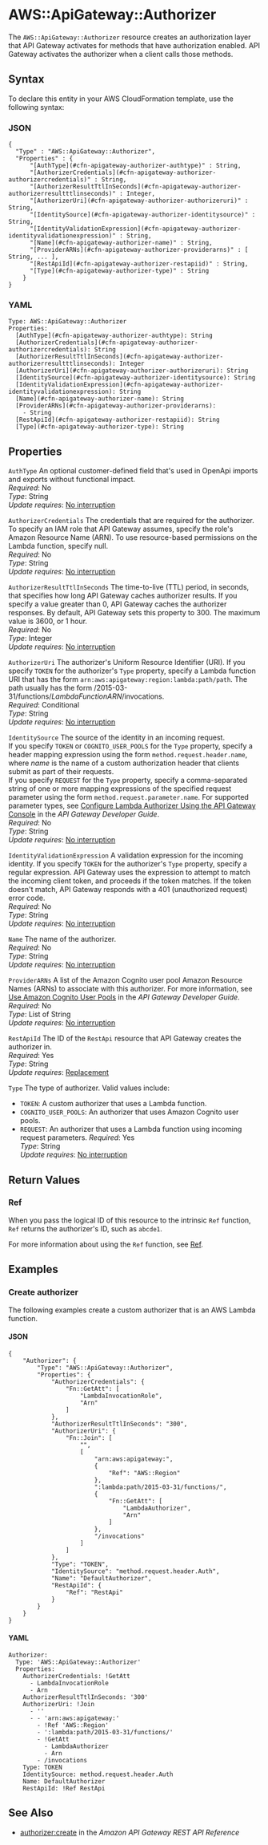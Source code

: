# AWS::ApiGateway::Authorizer<a name="aws-resource-apigateway-authorizer"></a>

The `AWS::ApiGateway::Authorizer` resource creates an authorization layer that API Gateway activates for methods that have authorization enabled\. API Gateway activates the authorizer when a client calls those methods\.

## Syntax<a name="aws-resource-apigateway-authorizer-syntax"></a>

To declare this entity in your AWS CloudFormation template, use the following syntax:

### JSON<a name="aws-resource-apigateway-authorizer-syntax.json"></a>

```
{
  "Type" : "AWS::ApiGateway::Authorizer",
  "Properties" : {
      "[AuthType](#cfn-apigateway-authorizer-authtype)" : String,
      "[AuthorizerCredentials](#cfn-apigateway-authorizer-authorizercredentials)" : String,
      "[AuthorizerResultTtlInSeconds](#cfn-apigateway-authorizer-authorizerresultttlinseconds)" : Integer,
      "[AuthorizerUri](#cfn-apigateway-authorizer-authorizeruri)" : String,
      "[IdentitySource](#cfn-apigateway-authorizer-identitysource)" : String,
      "[IdentityValidationExpression](#cfn-apigateway-authorizer-identityvalidationexpression)" : String,
      "[Name](#cfn-apigateway-authorizer-name)" : String,
      "[ProviderARNs](#cfn-apigateway-authorizer-providerarns)" : [ String, ... ],
      "[RestApiId](#cfn-apigateway-authorizer-restapiid)" : String,
      "[Type](#cfn-apigateway-authorizer-type)" : String
    }
}
```

### YAML<a name="aws-resource-apigateway-authorizer-syntax.yaml"></a>

```
Type: AWS::ApiGateway::Authorizer
Properties: 
  [AuthType](#cfn-apigateway-authorizer-authtype): String
  [AuthorizerCredentials](#cfn-apigateway-authorizer-authorizercredentials): String
  [AuthorizerResultTtlInSeconds](#cfn-apigateway-authorizer-authorizerresultttlinseconds): Integer
  [AuthorizerUri](#cfn-apigateway-authorizer-authorizeruri): String
  [IdentitySource](#cfn-apigateway-authorizer-identitysource): String
  [IdentityValidationExpression](#cfn-apigateway-authorizer-identityvalidationexpression): String
  [Name](#cfn-apigateway-authorizer-name): String
  [ProviderARNs](#cfn-apigateway-authorizer-providerarns): 
    - String
  [RestApiId](#cfn-apigateway-authorizer-restapiid): String
  [Type](#cfn-apigateway-authorizer-type): String
```

## Properties<a name="aws-resource-apigateway-authorizer-properties"></a>

`AuthType`  <a name="cfn-apigateway-authorizer-authtype"></a>
An optional customer\-defined field that's used in OpenApi imports and exports without functional impact\.  
*Required*: No  
*Type*: String  
*Update requires*: [No interruption](https://docs.aws.amazon.com/AWSCloudFormation/latest/UserGuide/using-cfn-updating-stacks-update-behaviors.html#update-no-interrupt)

`AuthorizerCredentials`  <a name="cfn-apigateway-authorizer-authorizercredentials"></a>
The credentials that are required for the authorizer\. To specify an IAM role that API Gateway assumes, specify the role's Amazon Resource Name \(ARN\)\. To use resource\-based permissions on the Lambda function, specify null\.  
*Required*: No  
*Type*: String  
*Update requires*: [No interruption](https://docs.aws.amazon.com/AWSCloudFormation/latest/UserGuide/using-cfn-updating-stacks-update-behaviors.html#update-no-interrupt)

`AuthorizerResultTtlInSeconds`  <a name="cfn-apigateway-authorizer-authorizerresultttlinseconds"></a>
The time\-to\-live \(TTL\) period, in seconds, that specifies how long API Gateway caches authorizer results\. If you specify a value greater than 0, API Gateway caches the authorizer responses\. By default, API Gateway sets this property to 300\. The maximum value is 3600, or 1 hour\.  
*Required*: No  
*Type*: Integer  
*Update requires*: [No interruption](https://docs.aws.amazon.com/AWSCloudFormation/latest/UserGuide/using-cfn-updating-stacks-update-behaviors.html#update-no-interrupt)

`AuthorizerUri`  <a name="cfn-apigateway-authorizer-authorizeruri"></a>
The authorizer's Uniform Resource Identifier \(URI\)\. If you specify `TOKEN` for the authorizer's `Type` property, specify a Lambda function URI that has the form `arn:aws:apigateway:region:lambda:path/path`\. The path usually has the form /2015\-03\-31/functions/*LambdaFunctionARN*/invocations\.  
*Required*: Conditional  
*Type*: String  
*Update requires*: [No interruption](https://docs.aws.amazon.com/AWSCloudFormation/latest/UserGuide/using-cfn-updating-stacks-update-behaviors.html#update-no-interrupt)

`IdentitySource`  <a name="cfn-apigateway-authorizer-identitysource"></a>
The source of the identity in an incoming request\.  
If you specify `TOKEN` or `COGNITO_USER_POOLS` for the `Type` property, specify a header mapping expression using the form `method.request.header.name`, where *name* is the name of a custom authorization header that clients submit as part of their requests\.  
If you specify `REQUEST` for the `Type` property, specify a comma\-separated string of one or more mapping expressions of the specified request parameter using the form `method.request.parameter.name`\. For supported parameter types, see [Configure Lambda Authorizer Using the API Gateway Console](https://docs.aws.amazon.com/apigateway/latest/developerguide/configure-api-gateway-lambda-authorization-with-console.html) in the *API Gateway Developer Guide*\.  
*Required*: No  
*Type*: String  
*Update requires*: [No interruption](https://docs.aws.amazon.com/AWSCloudFormation/latest/UserGuide/using-cfn-updating-stacks-update-behaviors.html#update-no-interrupt)

`IdentityValidationExpression`  <a name="cfn-apigateway-authorizer-identityvalidationexpression"></a>
A validation expression for the incoming identity\. If you specify `TOKEN` for the authorizer's `Type` property, specify a regular expression\. API Gateway uses the expression to attempt to match the incoming client token, and proceeds if the token matches\. If the token doesn't match, API Gateway responds with a 401 \(unauthorized request\) error code\.   
*Required*: No  
*Type*: String  
*Update requires*: [No interruption](https://docs.aws.amazon.com/AWSCloudFormation/latest/UserGuide/using-cfn-updating-stacks-update-behaviors.html#update-no-interrupt)

`Name`  <a name="cfn-apigateway-authorizer-name"></a>
The name of the authorizer\.  
*Required*: No  
*Type*: String  
*Update requires*: [No interruption](https://docs.aws.amazon.com/AWSCloudFormation/latest/UserGuide/using-cfn-updating-stacks-update-behaviors.html#update-no-interrupt)

`ProviderARNs`  <a name="cfn-apigateway-authorizer-providerarns"></a>
A list of the Amazon Cognito user pool Amazon Resource Names \(ARNs\) to associate with this authorizer\. For more information, see [Use Amazon Cognito User Pools](https://docs.aws.amazon.com/apigateway/latest/developerguide/apigateway-integrate-with-cognito.html#apigateway-enable-cognito-user-pool) in the *API Gateway Developer Guide*\.  
*Required*: No  
*Type*: List of String  
*Update requires*: [No interruption](https://docs.aws.amazon.com/AWSCloudFormation/latest/UserGuide/using-cfn-updating-stacks-update-behaviors.html#update-no-interrupt)

`RestApiId`  <a name="cfn-apigateway-authorizer-restapiid"></a>
The ID of the `RestApi` resource that API Gateway creates the authorizer in\.  
*Required*: Yes  
*Type*: String  
*Update requires*: [Replacement](https://docs.aws.amazon.com/AWSCloudFormation/latest/UserGuide/using-cfn-updating-stacks-update-behaviors.html#update-replacement)

`Type`  <a name="cfn-apigateway-authorizer-type"></a>
The type of authorizer\. Valid values include:  
+ `TOKEN`: A custom authorizer that uses a Lambda function\.
+ `COGNITO_USER_POOLS`: An authorizer that uses Amazon Cognito user pools\.
+ `REQUEST`: An authorizer that uses a Lambda function using incoming request parameters\.
*Required*: Yes  
*Type*: String  
*Update requires*: [No interruption](https://docs.aws.amazon.com/AWSCloudFormation/latest/UserGuide/using-cfn-updating-stacks-update-behaviors.html#update-no-interrupt)

## Return Values<a name="aws-resource-apigateway-authorizer-return-values"></a>

### Ref<a name="aws-resource-apigateway-authorizer-return-values-ref"></a>

When you pass the logical ID of this resource to the intrinsic `Ref` function, `Ref` returns the authorizer's ID, such as `abcde1`\.

For more information about using the `Ref` function, see [Ref](https://docs.aws.amazon.com/AWSCloudFormation/latest/UserGuide/intrinsic-function-reference-ref.html)\.

## Examples<a name="aws-resource-apigateway-authorizer--examples"></a>

### Create authorizer<a name="aws-resource-apigateway-authorizer--examples--Create_authorizer"></a>

The following examples create a custom authorizer that is an AWS Lambda function\.

#### JSON<a name="aws-resource-apigateway-authorizer--examples--Create_authorizer--json"></a>

```
{
    "Authorizer": {
        "Type": "AWS::ApiGateway::Authorizer",
        "Properties": {
            "AuthorizerCredentials": {
                "Fn::GetAtt": [
                    "LambdaInvocationRole",
                    "Arn"
                ]
            },
            "AuthorizerResultTtlInSeconds": "300",
            "AuthorizerUri": {
                "Fn::Join": [
                    "",
                    [
                        "arn:aws:apigateway:",
                        {
                            "Ref": "AWS::Region"
                        },
                        ":lambda:path/2015-03-31/functions/",
                        {
                            "Fn::GetAtt": [
                                "LambdaAuthorizer",
                                "Arn"
                            ]
                        },
                        "/invocations"
                    ]
                ]
            },
            "Type": "TOKEN",
            "IdentitySource": "method.request.header.Auth",
            "Name": "DefaultAuthorizer",
            "RestApiId": {
                "Ref": "RestApi"
            }
        }
    }
}
```

#### YAML<a name="aws-resource-apigateway-authorizer--examples--Create_authorizer--yaml"></a>

```
Authorizer:
  Type: 'AWS::ApiGateway::Authorizer'
  Properties:
    AuthorizerCredentials: !GetAtt 
      - LambdaInvocationRole
      - Arn
    AuthorizerResultTtlInSeconds: '300'
    AuthorizerUri: !Join 
      - ''
      - - 'arn:aws:apigateway:'
        - !Ref 'AWS::Region'
        - ':lambda:path/2015-03-31/functions/'
        - !GetAtt 
          - LambdaAuthorizer
          - Arn
        - /invocations
    Type: TOKEN
    IdentitySource: method.request.header.Auth
    Name: DefaultAuthorizer
    RestApiId: !Ref RestApi
```

## See Also<a name="aws-resource-apigateway-authorizer--seealso"></a>
+ [authorizer:create](https://docs.aws.amazon.com/apigateway/api-reference/link-relation/authorizer-create/) in the *Amazon API Gateway REST API Reference*